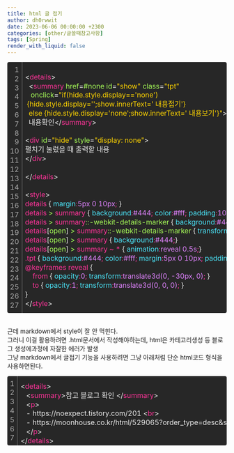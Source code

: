 ```yaml
---
title: html 글 접기
author: dh0rwwit
date: 2023-06-06 00:00:00 +2300
categories: [other/글쓸때참고사항]
tags: [Spring]
render_with_liquid: false
---
```


<div class="colorscripter-code" style="color:#f0f0f0;font-family:Consolas,font-size:'20px' ,'Liberation Mono', Menlo, Courier, monospace !important; position:relative !important;overflow:auto"><table class="colorscripter-code-table" style="margin:0;padding:0;border:none;background-color:#272727;border-radius:4px;" cellspacing="0" cellpadding="0"><tr><td style="padding:6px;border-right:2px solid #4f4f4f"><div style="margin:0;padding:0;word-break:normal;text-align:right;color:#aaa;font-family:Consolas,font-size:'20px' ,'Liberation Mono', Menlo, Courier, monospace !important;line-height:130%"><div style="line-height:130%">1</div><div style="line-height:130%">2</div><div style="line-height:130%">3</div><div style="line-height:130%">4</div><div style="line-height:130%">5</div><div style="line-height:130%">6</div><div style="line-height:130%">7</div><div style="line-height:130%">8</div><div style="line-height:130%">9</div><div style="line-height:130%">10</div><div style="line-height:130%">11</div><div style="line-height:130%">12</div><div style="line-height:130%">13</div><div style="line-height:130%">14</div><div style="line-height:130%">15</div><div style="line-height:130%">16</div><div style="line-height:130%">17</div><div style="line-height:130%">18</div><div style="line-height:130%">19</div><div style="line-height:130%">20</div><div style="line-height:130%">21</div><div style="line-height:130%">22</div><div style="line-height:130%">23</div><div style="line-height:130%">24</div><div style="line-height:130%">25</div><div style="line-height:130%">26</div><div style="line-height:130%">27</div></div></td><td style="padding:6px 0;text-align:left"><div style="margin:0;padding:0;color:#f0f0f0;font-family:Consolas,font-size:'20px' ,'Liberation Mono', Menlo, Courier, monospace !important;line-height:130%"><div style="padding:0 6px; white-space:pre; line-height:130%"><font color="#f0f0f0">&lt;</font><font color="#ff3399">details</font><font color="#f0f0f0">&gt;</font></div><div style="padding:0 6px; white-space:pre; line-height:130%">&nbsp;&nbsp;<font color="#f0f0f0">&lt;</font><font color="#ff3399">summary</font>&nbsp;<font color="#a8ff58">href</font>=<font color="#a8ff58">#none</font>&nbsp;<font color="#a8ff58">id</font>=<font color="#ffd500">"show"</font><font color="#a8ff58"></font>&nbsp;<font color="#a8ff58">class</font>=<font color="#ffd500">"tpt"</font><font color="#a8ff58"></font></div><div style="padding:0 6px; white-space:pre; line-height:130%"><font color="#a8ff58"></font>&nbsp;<font color="#a8ff58"></font>&nbsp;<font color="#a8ff58"></font>&nbsp;<font color="#a8ff58">onclick</font>=<font color="#ffd500">"if(hide.style.display=='none')&nbsp;</font></div><div style="padding:0 6px; white-space:pre; line-height:130%"><font color="#ffd500">&nbsp;{hide.style.display='';show.innerText='&nbsp;내용접기'}&nbsp;</font></div><div style="padding:0 6px; white-space:pre; line-height:130%"><font color="#ffd500">&nbsp;&nbsp;else&nbsp;{hide.style.display='none';show.innerText='&nbsp;내용보기'}"</font><font color="#a8ff58"></font><font color="#f0f0f0">&gt;</font></div><div style="padding:0 6px; white-space:pre; line-height:130%">&nbsp;&nbsp;내용확인<font color="#f0f0f0">&lt;</font><font color="#f0f0f0">/</font><font color="#ff3399">summary</font><font color="#f0f0f0">&gt;</font></div><div style="padding:0 6px; white-space:pre; line-height:130%">&nbsp;</div><div style="padding:0 6px; white-space:pre; line-height:130%"><font color="#f0f0f0">&lt;</font><font color="#ff3399">div</font>&nbsp;<font color="#a8ff58">id</font>=<font color="#ffd500">"hide"</font><font color="#a8ff58"></font>&nbsp;<font color="#a8ff58">style</font>=<font color="#ffd500">"display:&nbsp;none"</font><font color="#a8ff58"></font><font color="#f0f0f0">&gt;</font></div><div style="padding:0 6px; white-space:pre; line-height:130%">펼치기&nbsp;눌렀을&nbsp;때&nbsp;출력할&nbsp;내용&nbsp;</div><div style="padding:0 6px; white-space:pre; line-height:130%"><font color="#f0f0f0">&lt;</font><font color="#f0f0f0">/</font><font color="#ff3399">div</font><font color="#f0f0f0">&gt;</font></div><div style="padding:0 6px; white-space:pre; line-height:130%">&nbsp;&nbsp;</div><div style="padding:0 6px; white-space:pre; line-height:130%"><font color="#f0f0f0">&lt;</font><font color="#f0f0f0">/</font><font color="#ff3399">details</font><font color="#f0f0f0">&gt;</font></div><div style="padding:0 6px; white-space:pre; line-height:130%">&nbsp;</div><div style="padding:0 6px; white-space:pre; line-height:130%"><font color="#f0f0f0">&lt;</font><font color="#ff3399">style</font><font color="#f0f0f0">&gt;</font><font color="#ff3399"></font></div><div style="padding:0 6px; white-space:pre; line-height:130%"><font color="#ff3399">details&nbsp;</font>{<font color="#4be6fa">&nbsp;margin</font><font color="#ff3399">:</font><font color="#E083FF">5px&nbsp;0&nbsp;10px</font><font color="#ff3399">;</font><font color="#E083FF">&nbsp;</font>}<font color="#ff3399"></font></div><div style="padding:0 6px; white-space:pre; line-height:130%"><font color="#ff3399">details&nbsp;</font><font color="#a8ff58">&gt;</font><font color="#ff3399">&nbsp;summary&nbsp;</font>{<font color="#4be6fa">&nbsp;background</font><font color="#ff3399">:</font><font color="#E083FF">#444</font><font color="#ff3399">;</font><font color="#4be6fa">&nbsp;color</font><font color="#ff3399">:</font><font color="#E083FF">#fff</font><font color="#ff3399">;</font><font color="#4be6fa">&nbsp;padding</font><font color="#ff3399">:</font><font color="#E083FF">10px</font><font color="#ff3399">;</font><font color="#4be6fa">&nbsp;outline</font><font color="#ff3399">:</font><font color="#E083FF">0</font><font color="#ff3399">;</font><font color="#4be6fa">&nbsp;border-radius</font><font color="#ff3399">:</font><font color="#E083FF">5px</font><font color="#ff3399">;</font><font color="#4be6fa">&nbsp;cursor</font><font color="#ff3399">:</font><font color="#E083FF">pointer</font><font color="#ff3399">;</font><font color="#4be6fa">&nbsp;transition</font><font color="#ff3399">:</font><font color="#E083FF">background&nbsp;0.5s</font><font color="#ff3399">;</font><font color="#4be6fa">&nbsp;text-align</font><font color="#ff3399">:</font><font color="#E083FF">left</font><font color="#ff3399">;</font><font color="#4be6fa">&nbsp;box-shadow</font><font color="#ff3399">:</font><font color="#E083FF">&nbsp;1px&nbsp;1px&nbsp;2px&nbsp;gray</font><font color="#ff3399">;</font><font color="#E083FF"></font>}<font color="#ff3399"></font></div><div style="padding:0 6px; white-space:pre; line-height:130%"><font color="#ff3399">details&nbsp;</font><font color="#a8ff58">&gt;</font><font color="#ff3399">&nbsp;summary</font><font color="#a8ff58">::-webkit-details-marker&nbsp;</font><font color="#ff3399"></font>{<font color="#4be6fa">&nbsp;background</font><font color="#ff3399">:</font><font color="#E083FF">#444</font><font color="#ff3399">;</font><font color="#4be6fa">&nbsp;color</font><font color="#ff3399">:</font><font color="#E083FF">#fff</font><font color="#ff3399">;</font><font color="#4be6fa">&nbsp;background-size</font><font color="#ff3399">:</font><font color="#E083FF">contain</font><font color="#ff3399">;</font><font color="#4be6fa">&nbsp;transform</font><font color="#ff3399">:</font><font color="#E083FF">rotate3d(0,&nbsp;0,&nbsp;1,&nbsp;90deg)</font><font color="#ff3399">;</font><font color="#4be6fa">&nbsp;transition</font><font color="#ff3399">:</font><font color="#E083FF">transform&nbsp;0.25s</font><font color="#ff3399">;</font><font color="#E083FF"></font>}<font color="#ff3399"></font></div><div style="padding:0 6px; white-space:pre; line-height:130%"><font color="#ff3399">details</font>[<font color="#a8ff58">open</font>]<font color="#ff3399">&nbsp;</font><font color="#a8ff58">&gt;</font><font color="#ff3399">&nbsp;summary</font><font color="#a8ff58">::-webkit-details-marker&nbsp;</font><font color="#ff3399"></font>{<font color="#4be6fa">&nbsp;transform</font><font color="#ff3399">:</font><font color="#E083FF">rotate3d(0,&nbsp;0,&nbsp;1,&nbsp;180deg)</font><font color="#ff3399">;</font><font color="#E083FF"></font>}<font color="#ff3399"></font></div><div style="padding:0 6px; white-space:pre; line-height:130%"><font color="#ff3399">details</font>[<font color="#a8ff58">open</font>]<font color="#ff3399">&nbsp;</font><font color="#a8ff58">&gt;</font><font color="#ff3399">&nbsp;summary&nbsp;</font>{<font color="#4be6fa">&nbsp;background</font><font color="#ff3399">:</font><font color="#E083FF">#444</font><font color="#ff3399">;</font><font color="#E083FF"></font>}<font color="#ff3399"></font></div><div style="padding:0 6px; white-space:pre; line-height:130%"><font color="#ff3399">details</font>[<font color="#a8ff58">open</font>]<font color="#ff3399">&nbsp;</font><font color="#a8ff58">&gt;</font><font color="#ff3399">&nbsp;summary&nbsp;~&nbsp;*&nbsp;</font>{<font color="#4be6fa">&nbsp;animation</font><font color="#ff3399">:</font><font color="#E083FF">reveal&nbsp;0.5s</font><font color="#ff3399">;</font><font color="#E083FF"></font>}<font color="#ff3399"></font></div><div style="padding:0 6px; white-space:pre; line-height:130%"><font color="#ff3399">.tpt&nbsp;</font>{<font color="#4be6fa">&nbsp;background</font><font color="#ff3399">:</font><font color="#E083FF">#444</font><font color="#ff3399">;</font><font color="#4be6fa">&nbsp;color</font><font color="#ff3399">:</font><font color="#E083FF">#fff</font><font color="#ff3399">;</font><font color="#4be6fa">&nbsp;margin</font><font color="#ff3399">:</font><font color="#E083FF">5px&nbsp;0&nbsp;10px</font><font color="#ff3399">;</font><font color="#4be6fa">&nbsp;padding</font><font color="#ff3399">:</font><font color="#E083FF">5px&nbsp;10px</font><font color="#ff3399">;</font><font color="#4be6fa">&nbsp;line-height</font><font color="#ff3399">:</font><font color="#E083FF">25px</font><font color="#ff3399">;</font><font color="#4be6fa">&nbsp;border-radius</font><font color="#ff3399">:</font><font color="#E083FF">5px</font><font color="#ff3399">;</font><font color="#4be6fa">&nbsp;box-shadow</font><font color="#ff3399">:</font><font color="#E083FF">&nbsp;1px&nbsp;1px&nbsp;2px&nbsp;gray</font><font color="#ff3399">;</font><font color="#E083FF"></font>}<font color="#ff3399"></font></div><div style="padding:0 6px; white-space:pre; line-height:130%"><font color="#ff3399"></font></div><div style="padding:0 6px; white-space:pre; line-height:130%"><font color="#ff3399">@keyframes&nbsp;reveal&nbsp;</font>{<font color="#ff3399"></font></div><div style="padding:0 6px; white-space:pre; line-height:130%"><font color="#ff3399">&nbsp;&nbsp;&nbsp;&nbsp;from&nbsp;</font>{<font color="#4be6fa">&nbsp;opacity</font><font color="#ff3399">:</font><font color="#E083FF">0</font><font color="#ff3399">;</font><font color="#4be6fa">&nbsp;transform</font><font color="#ff3399">:</font><font color="#E083FF">translate3d(0,&nbsp;-30px,&nbsp;0)</font><font color="#ff3399">;</font><font color="#E083FF">&nbsp;</font>}<font color="#ff3399"></font></div><div style="padding:0 6px; white-space:pre; line-height:130%"><font color="#ff3399">&nbsp;&nbsp;&nbsp;&nbsp;to&nbsp;</font>{<font color="#4be6fa">&nbsp;opacity</font><font color="#ff3399">:</font><font color="#E083FF">1</font><font color="#ff3399">;</font><font color="#4be6fa">&nbsp;transform</font><font color="#ff3399">:</font><font color="#E083FF">translate3d(0,&nbsp;0,&nbsp;0)</font><font color="#ff3399">;</font><font color="#E083FF">&nbsp;</font>}<font color="#E083FF"></font></div><div style="padding:0 6px; white-space:pre; line-height:130%"><font color="#E083FF"></font>}</div><div style="padding:0 6px; white-space:pre; line-height:130%"><font color="#f0f0f0">&lt;</font><font color="#f0f0f0">/</font><font color="#ff3399">style</font><font color="#f0f0f0">&gt;</font></div></div><div style="text-align:right;margin-top:-13px;margin-right:5px;font-size:9px;font-style:italic"></div></td><td style="vertical-align:bottom;padding:0 2px 4px 0"></td></tr></table></div>

<br>

근데 markdown에서 style이 잘 안 먹힌다. <br>
그러니 이걸 활용하려면 .html문서에서 작성해야하는데, html은 카테고리생성 등 블로그 생성에과정에 자잘한 에러가 발생   
그냥 markdown에서 글접기 기능을 사용하려면 그냥 아래처럼 단순 html코드 형식을 사용하면된다.
<br>


<div class="colorscripter-code" style="color:#f0f0f0;font-family:Consolas,font-size:'20px' ,'Liberation Mono', Menlo, Courier, monospace !important; position:relative !important;overflow:auto"><table class="colorscripter-code-table" style="margin:0;padding:0;border:none;background-color:#272727;border-radius:4px;" cellspacing="0" cellpadding="0"><tr><td style="padding:6px;border-right:2px solid #4f4f4f"><div style="margin:0;padding:0;word-break:normal;text-align:right;color:#aaa;font-family:Consolas,font-size:'20px' ,'Liberation Mono', Menlo, Courier, monospace !important;line-height:130%"><div style="line-height:130%">1</div><div style="line-height:130%">2</div><div style="line-height:130%">3</div><div style="line-height:130%">4</div><div style="line-height:130%">5</div><div style="line-height:130%">6</div><div style="line-height:130%">7</div></div></td><td style="padding:6px 0;text-align:left"><div style="margin:0;padding:0;color:#f0f0f0;font-family:Consolas,font-size:'20px' ,'Liberation Mono', Menlo, Courier, monospace !important;line-height:130%"><div style="padding:0 6px; white-space:pre; line-height:130%"><font color="#f0f0f0">&lt;</font><font color="#ff3399">details</font><font color="#f0f0f0">&gt;</font></div><div style="padding:0 6px; white-space:pre; line-height:130%">&nbsp;&nbsp;&nbsp;<font color="#f0f0f0">&lt;</font><font color="#ff3399">summary</font><font color="#f0f0f0">&gt;</font>참고&nbsp;블로그&nbsp;확인&nbsp;<font color="#f0f0f0">&lt;</font><font color="#f0f0f0">/</font><font color="#ff3399">summary</font><font color="#f0f0f0">&gt;</font></div><div style="padding:0 6px; white-space:pre; line-height:130%">&nbsp;&nbsp;&nbsp;<font color="#f0f0f0">&lt;</font><font color="#ff3399">p</font><font color="#f0f0f0">&gt;</font></div><div style="padding:0 6px; white-space:pre; line-height:130%">&nbsp;&nbsp;&nbsp;-&nbsp;https://noexpect.tistory.com/201&nbsp;<font color="#f0f0f0">&lt;</font><font color="#ff3399">br</font><font color="#f0f0f0">&gt;</font></div><div style="padding:0 6px; white-space:pre; line-height:130%">&nbsp;&nbsp;&nbsp;-&nbsp;https://moonhouse.co.kr/html/529065?order_type=desc&amp;sort_index=readed_count&amp;l=en&amp;m=1&amp;page=2&amp;listStyle=webzine</div><div style="padding:0 6px; white-space:pre; line-height:130%">&nbsp;&nbsp;&nbsp;<font color="#f0f0f0">&lt;</font><font color="#f0f0f0">/</font><font color="#ff3399">p</font><font color="#f0f0f0">&gt;</font></div><div style="padding:0 6px; white-space:pre; line-height:130%"><font color="#f0f0f0">&lt;</font><font color="#f0f0f0">/</font><font color="#ff3399">details</font><font color="#f0f0f0">&gt;</font></div></div><div style="text-align:right;margin-top:-13px;margin-right:5px;font-size:9px;font-style:italic"></div></td><td style="vertical-align:bottom;padding:0 2px 4px 0"></td></tr></table></div>